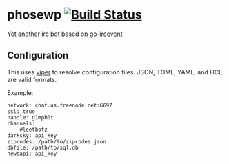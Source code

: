 phosewp [![Build Status](https://travis-ci.com/eholzbach/phosewp.svg?branch=master)](https://travis-ci.org/eholzbach/phosewp)
============

Yet another irc bot based on [go-ircevent](https://github.com/thoj/go-ircevent)

## Configuration

This uses [viper](https://github.com/spf13/viper) to resolve configuration files. JSON, TOML, YAML, and HCL are valid formats.

Example:
```
network: chat.us.freenode.net:6697
ssl: true
handle: g1mpb0t
channels:
  - #leetbotz
darksky: api_key
zipcodes: /path/to/zipcodes.json
dbfile: /path/to/sql.db
newsapi: api_key
```
